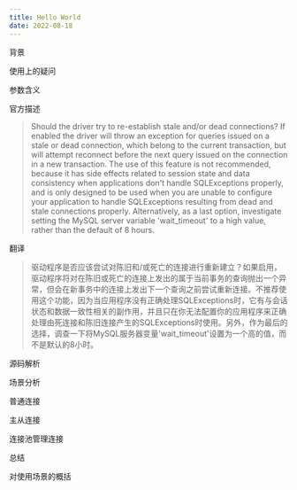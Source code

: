 ```yaml
---
title: Hello World
date: 2022-08-18
---
```

背景

使用上的疑问

参数含义

官方描述

> Should the driver try to re-establish stale and/or dead connections? If enabled the driver will throw an exception for queries issued on a stale or dead connection, which belong to the current transaction, but will attempt reconnect before the next query issued on the connection in a new transaction. The use of this feature is not recommended, because it has side effects related to session state and data consistency when applications don't handle SQLExceptions properly, and is only designed to be used when you are unable to configure your application to handle SQLExceptions resulting from dead and stale connections properly. Alternatively, as a last option, investigate setting the MySQL server variable 'wait_timeout' to a high value, rather than the default of 8 hours.

翻译

> 驱动程序是否应该尝试对陈旧和/或死亡的连接进行重新建立？如果启用，驱动程序将对在陈旧或死亡的连接上发出的属于当前事务的查询抛出一个异常，但会在新事务中的连接上发出下一个查询之前尝试重新连接。不推荐使用这个功能，因为当应用程序没有正确处理SQLExceptions时，它有与会话状态和数据一致性相关的副作用，并且只在你无法配置你的应用程序来正确处理由死连接和陈旧连接产生的SQLExceptions时使用。另外，作为最后的选择，调查一下将MySQL服务器变量'wait_timeout'设置为一个高的值，而不是默认的8小时。

源码解析

场景分析

普通连接

主从连接

连接池管理连接

总结

对使用场景的概括
